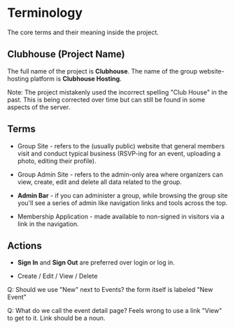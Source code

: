 # Terminology

The core terms and their meaning inside the project.

## Clubhouse (Project Name)

The full name of the project is **Clubhouse**. The name of the group website-hosting platform is **Clubhouse Hosting**.

Note: The project mistakenly used the incorrect spelling "Club House" in the past. This is being corrected over time but can still be found in some aspects of the server.

## Terms

* Group Site - refers to the (usually public) website that general members visit and conduct typical business (RSVP-ing for an event, uploading a photo, editing their profile).
* Group Admin Site - refers to the admin-only area where organizers can view, create, edit and delete all data related to the group.

* **Admin Bar** - if you can administer a group, while browsing the group site you'll see a series of admin like navigation links and tools across the top.

* Membership Application - made available to non-signed in visitors via a link in the navigation.

## Actions

* **Sign In** and **Sign Out** are preferred over login or log in.

* Create / Edit / View / Delete 

Q: Should we use "New" next to Events? the form itself is labeled "New Event"

Q: What do we call the event detail page? Feels wrong to use a link "View" to get to it. Link should be a noun.